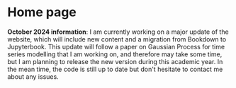# Home page

**October 2024 information**: I am currently working on a major update of the website, which will include new content and a migration from Bookdown to Jupyterbook. This update will follow a paper on Gaussian Process for time series modelling that I am working on, and therefore may take some time, but I am planning to release the new version during this academic year. In the mean time, the code is still up to date but don't hesitate to contact me about any issues.